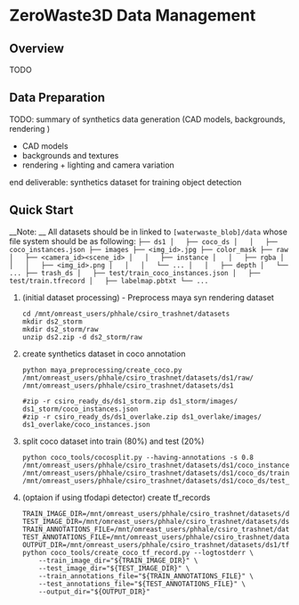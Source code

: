 # ZeroWaste3D Data Management

## Overview

TODO

## Data Preparation

TODO: summary of synthetics data generation (CAD models, backgrounds, rendering )
- CAD models
- backgrounds and textures
- rendering + lighting and camera variation
  
end deliverable: synthetics dataset for training object detection

## Quick Start

__Note: __ All datasets should be in linked to `[waterwaste_blob]/data` whose file system should be as following:
    ```
    ├── ds1
    │   ├── coco_ds
    │   │   ├── coco_instances.json
    ├── images
            ├── <img_id>.jpg
    ├── color_mask
    ├── raw
    │   ├── <camera_id><scene_id>
    │   │   ├── instance
    │   │   ├── rgba
    │   │   │   ├── <img_id>.png
    │   │   │   └── ...
    │   │   ├── depth
    │   └── ...
    ├── trash_ds
    │   ├── test/train_coco_instances.json
    │   ├── test/train.tfrecord
    │   ├── labelmap.pbtxt
    └── ...
    ```

1. (initial dataset processing) - Preprocess maya syn rendering dataset
   ```
   cd /mnt/omreast_users/phhale/csiro_trashnet/datasets
   mkdir ds2_storm
   mkdir ds2_storm/raw
   unzip ds2.zip -d ds2_storm/raw
   ``` 

2. create synthetics dataset in coco annotation
    ```
    python maya_preprocessing/create_coco.py /mnt/omreast_users/phhale/csiro_trashnet/datasets/ds1/raw/ /mnt/omreast_users/phhale/csiro_trashnet/datasets/ds1

    #zip -r csiro_ready_ds/ds1_storm.zip ds1_storm/images/ ds1_storm/coco_instances.json
    #zip -r csiro_ready_ds/ds1_overlake.zip ds1_overlake/images/ ds1_overlake/coco_instances.json
    ```

3. split coco dataset into train (80%) and test (20%) 

    ```
    python coco_tools/cocosplit.py --having-annotations -s 0.8 /mnt/omreast_users/phhale/csiro_trashnet/datasets/ds1/coco_instances.json /mnt/omreast_users/phhale/csiro_trashnet/datasets/ds1/coco_ds/train_coco_instances.json /mnt/omreast_users/phhale/csiro_trashnet/datasets/ds1/coco_ds/test_coco_instances.json
    ```

4. (optaion if using tfodapi detector) create tf_records

    ```
    TRAIN_IMAGE_DIR=/mnt/omreast_users/phhale/csiro_trashnet/datasets/ds1/images
    TEST_IMAGE_DIR=/mnt/omreast_users/phhale/csiro_trashnet/datasets/ds1/images
    TRAIN_ANNOTATIONS_FILE=/mnt/omreast_users/phhale/csiro_trashnet/datasets/ds1/coco_ds/train_coco_instances.json
    TEST_ANNOTATIONS_FILE=/mnt/omreast_users/phhale/csiro_trashnet/datasets/ds1/coco_ds/test_coco_instances.json
    OUTPUT_DIR=/mnt/omreast_users/phhale/csiro_trashnet/datasets/ds1/tf_ds/
    python coco_tools/create_coco_tf_record.py --logtostderr \
        --train_image_dir="${TRAIN_IMAGE_DIR}" \
        --test_image_dir="${TEST_IMAGE_DIR}" \
        --train_annotations_file="${TRAIN_ANNOTATIONS_FILE}" \
        --test_annotations_file="${TEST_ANNOTATIONS_FILE}" \
        --output_dir="${OUTPUT_DIR}"
    ```
